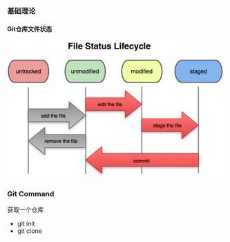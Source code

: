 ### 基础理论

#### Git仓库文件状态

![file_status](https://github.com/SummerLius/note/blob/master/Resources/images/file_status.png)

### Git Command

获取一个仓库
- git init 
- git clone <repo-url> 
